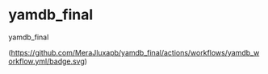 # yamdb_final
yamdb_final

(https://github.com/MeraJluxapb/yamdb_final/actions/workflows/yamdb_workflow.yml/badge.svg)

